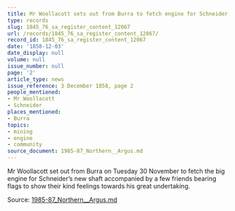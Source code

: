 ```yaml
---
title: Mr Woollacott sets out from Burra to fetch engine for Schneider’s new shaft
type: records
slug: 1845_76_sa_register_content_12067
url: /records/1845_76_sa_register_content_12067/
record_id: 1845_76_sa_register_content_12067
date: '1858-12-03'
date_display: null
volume: null
issue_number: null
page: '2'
article_type: news
issue_reference: 3 December 1858, page 2
people_mentioned:
- Mr Woollacott
- Schneider
places_mentioned:
- Burra
topics:
- mining
- engine
- community
source_document: 1985-87_Northern__Argus.md
---
```


Mr Woollacott set out from Burra on Tuesday 30 November to fetch the big engine for Schneider’s new shaft accompanied by a few friends bearing flags to show their kind feelings towards his great undertaking.

Source: [1985-87_Northern__Argus.md](/downloads/markdown/1985-87_Northern__Argus.md)
